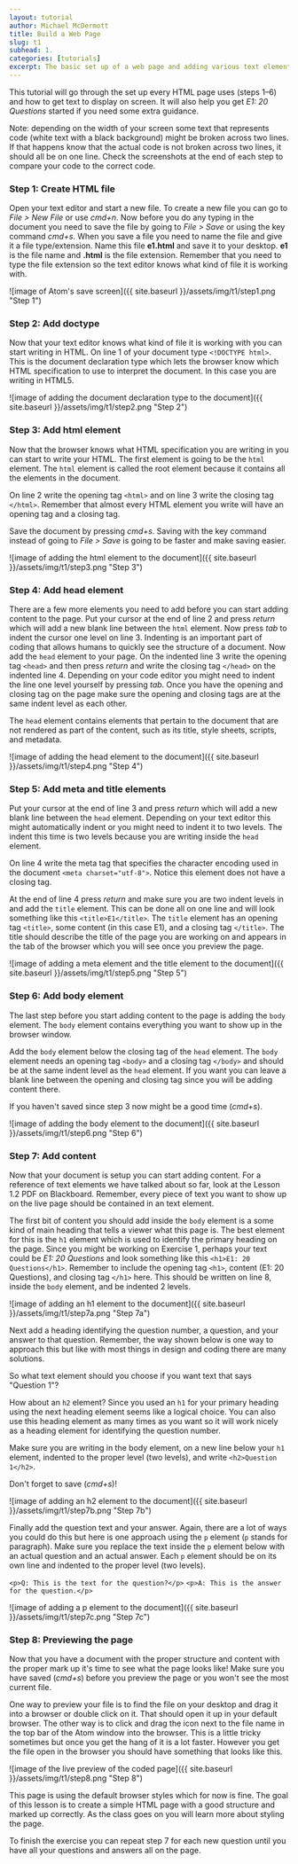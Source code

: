 ```yaml
---
layout: tutorial
author: Michael McDermott
title: Build a Web Page
slug: t1
subhead: 1.
categories: [tutorials]
excerpt: The basic set up of a web page and adding various text elements to that page.
---
```

This tutorial will go through the set up every HTML page uses (steps 1&ndash;6) and how to get text to display on screen. It will also help you get _E1: 20 Questions_ started if you need some extra guidance.

Note: depending on the width of your screen some text that represents code (white text with a black background) might be broken across two lines. If that happens know that the actual code is not broken across two lines, it should all be on one line. Check the screenshots at the end of each step to compare your code to the correct code.

### <span id="step1">Step 1: Create HTML file</span>

Open your text editor and start a new file. To create a new file you can go to <span class="command">_File > New File_</span> or use <span class="command">_cmd+n_</span>. Now before you do any typing in the document you need to save the file by going to <span class="command">_File > Save_</span> or using the key command <span class="command">_cmd+s_</span>. When you save a file you need to name the file and give it a file type/extension. Name this file **e1.html** and save it to your desktop. **e1** is the file name and **.html** is the file extension. Remember that you need to type the file extension so the text editor knows what kind of file it is working with.

![image of Atom's save screen]({{ site.baseurl }}/assets/img/t1/step1.png "Step 1")

### <span id="step2">Step 2: Add doctype</span>
Now that your text editor knows what kind of file it is working with you can start writing in HTML. On line 1 of your document type `<!DOCTYPE html>`. This is the document declaration type which lets the browser know which HTML specification to use to interpret the document. In this case you are writing in HTML5.

![image of adding the document declaration type to the document]({{ site.baseurl }}/assets/img/t1/step2.png "Step 2")

### <span id="step3">Step 3: Add html element</span>
Now that the browser knows what HTML specification you are writing in you can start to write your HTML. The first element is going to be the `html` element. The `html` element is called the root element because it contains all the elements in the document.

On line 2 write the opening tag `<html>` and on line 3 write the closing tag `</html>`. Remember that almost every HTML element you write will have an opening tag and a closing tag.

Save the document by pressing <span class="command">_cmd+s_</span>. Saving with the key command instead of going to <span class="command">_File > Save_</span> is going to be faster and make saving easier.

![image of adding the html element to the document]({{ site.baseurl }}/assets/img/t1/step3.png "Step 3")

### <span id="step4">Step 4: Add head element</span>
There are a few more elements you need to add before you can start adding content to the page. Put your cursor at the end of line 2 and press <span class="command">_return_</span> which will add a new blank line between the `html` element. Now press <span class="command">_tab_</span> to indent the cursor one level on line 3. Indenting is an important part of coding that allows humans to quickly see the structure of a document. Now add the `head` element to your page. On the indented line 3 write the opening tag `<head>` and then press <span class="command">_return_</span> and write the closing tag `</head>` on the indented line 4. Depending on your code editor you might need to indent the line one level yourself by pressing <span class="command">_tab_</span>. Once you have the opening and closing tag on the page make sure the opening and closing tags are at the same indent level as each other.

The `head` element contains elements that pertain to the document that are not rendered as part of the content, such as its title, style sheets, scripts, and metadata.

![image of adding the head element to the document]({{ site.baseurl }}/assets/img/t1/step4.png "Step 4")

### <span id="step5">Step 5: Add meta and title elements</span>
Put your cursor at the end of line 3 and press <span class="command">_return_</span> which will add a new blank line between the `head` element. Depending on your text editor this might automatically indent or you might need to indent it to two levels. The indent this time is two levels because you are writing inside the `head` element.

On line 4 write the meta tag that specifies the character encoding used in the document `<meta charset="utf-8">`. Notice this element does not have a closing tag.

At the end of line 4 press <span class="command">_return_</span> and make sure you are two indent levels in and add the `title` element. This can be done all on one line and will look something like this `<title>E1</title>`. The `title` element has an opening tag `<title>`, some content (in this case E1), and a closing tag `</title>`. The title should describe the title of the page you are working on and appears in the tab of the browser which you will see once you preview the page.

![image of adding a meta element and the title element to the document]({{ site.baseurl }}/assets/img/t1/step5.png "Step 5")

### <span id="step6">Step 6: Add body element</span>
The last step before you start adding content to the page is adding the `body` element. The `body` element contains everything you want to show up in the browser window.

Add the `body` element below the closing tag of the `head` element. The `body` element needs an opening tag `<body>` and a closing tag `</body>` and should be at the same indent level as the `head` element. If you want you can leave a blank line between the opening and closing tag since you will be adding content there.

If you haven't saved since step 3 now might be a good time (<span class="command">_cmd+s_</span>).

![image of adding the body element to the document]({{ site.baseurl }}/assets/img/t1/step6.png "Step 6")

### <span id="step7">Step 7: Add content</span>
Now that your document is setup you can start adding content. For a reference of text elements we have talked about so far, look at the Lesson 1.2 PDF on Blackboard. Remember, every piece of text you want to show up on the live page should be contained in an text element.

The first bit of content you should add inside the `body` element is a some kind of main heading that tells a viewer what this page is. The best element for this is the `h1` element which is used to identify the primary heading on the page. Since you might be working on Exercise 1, perhaps your text could be _E1: 20 Questions_ and look something like this `<h1>E1: 20 Questions</h1>`. Remember to include the opening tag `<h1>`, content (E1: 20 Questions), and closing tag `</h1>` here. This should be written on line 8, inside the `body` element, and be indented 2 levels.

![image of adding an h1 element to the document]({{ site.baseurl }}/assets/img/t1/step7a.png "Step 7a")

Next add a heading identifying the question number, a question, and your answer to that question. Remember, the way shown below is one way to approach this but like with most things in design and coding there are many solutions.

So what text element should you choose if you want text that says "Question 1"?

How about an `h2` element? Since you used an `h1` for your primary heading using the next heading element seems like a logical choice. You can also use this heading element as many times as you want so it will work nicely as a heading element for identifying the question number.

Make sure you are writing in the body element, on a new line below your `h1` element, indented to the proper level (two levels), and write `<h2>Question 1</h2>`.

Don't forget to save (<span class="command">_cmd+s_</span>)!

![image of adding an h2 element to the document]({{ site.baseurl }}/assets/img/t1/step7b.png "Step 7b")

Finally add the question text and your answer. Again, there are a lot of ways you could do this but here is one approach using the `p` element (`p` stands for paragraph). Make sure you replace the text inside the `p` element below with an actual question and an actual answer. Each `p` element should be on its own line and indented to the proper level (two levels).

`<p>Q: This is the text for the question?</p>`
`<p>A: This is the answer for the question.</p>`

![image of adding a p element to the document]({{ site.baseurl }}/assets/img/t1/step7c.png "Step 7c")

### <span id="step8">Step 8: Previewing the page</span>

Now that you have a document with the proper structure and content with the proper mark up it's time to see what the page looks like! Make sure you have saved (<span class="command">_cmd+s_</span>) before you preview the page or you won't see the most current file.

One way to preview your file is to find the file on your desktop and drag it into a browser or double click on it. That should open it up in your default browser. The other way is to click and drag the icon next to the file name in the top bar of the Atom window into the browser. This is a little tricky sometimes but once you get the hang of it is a lot faster. However you get the file open in the browser you should have something that looks like this.

![image of the live preview of the coded page]({{ site.baseurl }}/assets/img/t1/step8.png "Step 8")

This page is using the default browser styles which for now is fine. The goal of this lesson is to create a simple HTML page with a good structure and marked up correctly. As the class goes on you will learn more about styling the page.

To finish the exercise you can repeat step 7 for each new question until you have all your questions and answers all on the page.

